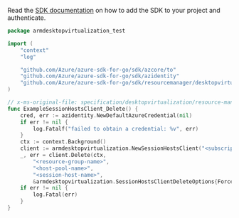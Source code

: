 Read the [SDK documentation](https://github.com/Azure/azure-sdk-for-go/blob/sdk%2Fresourcemanager%2Fdesktopvirtualization%2Farmdesktopvirtualization%2Fv0.2.0/sdk/resourcemanager/desktopvirtualization/armdesktopvirtualization/README.md) on how to add the SDK to your project and authenticate.

```go
package armdesktopvirtualization_test

import (
	"context"
	"log"

	"github.com/Azure/azure-sdk-for-go/sdk/azcore/to"
	"github.com/Azure/azure-sdk-for-go/sdk/azidentity"
	"github.com/Azure/azure-sdk-for-go/sdk/resourcemanager/desktopvirtualization/armdesktopvirtualization"
)

// x-ms-original-file: specification/desktopvirtualization/resource-manager/Microsoft.DesktopVirtualization/preview/2021-09-03-preview/examples/SessionHost_Delete.json
func ExampleSessionHostsClient_Delete() {
	cred, err := azidentity.NewDefaultAzureCredential(nil)
	if err != nil {
		log.Fatalf("failed to obtain a credential: %v", err)
	}
	ctx := context.Background()
	client := armdesktopvirtualization.NewSessionHostsClient("<subscription-id>", cred, nil)
	_, err = client.Delete(ctx,
		"<resource-group-name>",
		"<host-pool-name>",
		"<session-host-name>",
		&armdesktopvirtualization.SessionHostsClientDeleteOptions{Force: to.BoolPtr(true)})
	if err != nil {
		log.Fatal(err)
	}
}
```
